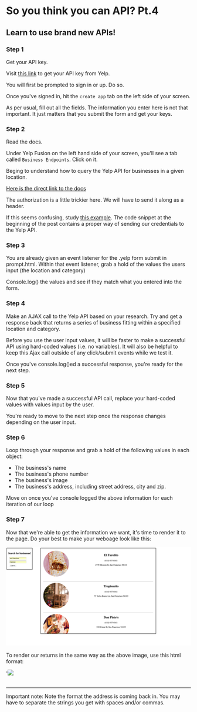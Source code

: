 # So you think you can API? Pt.4

## Learn to use brand new APIs!

### Step 1
Get your API key.

Visit [this link](https://www.yelp.com/login?return_url=%2Fdevelopers%2Fv3%2Fmanage_app) to get your API key from Yelp.

You will first be prompted to sign in or up. Do so.

Once you've signed in, hit the `create app` tab on the left side of your screen.

As per usual, fill out all the fields. The information you enter here is not that important. It just matters that you submit the form and get your keys.

### Step 2
Read the docs.

Under Yelp Fusion on the left hand side of your screen, you'll see a tab called `Business Endpoints`. Click on it.

Beging to understand how to query the Yelp API for businesses in a given location. 

[Here is the direct link to the docs](https://www.yelp.com/developers/documentation/v3/get_started)

The authorization is a little trickier here. We will have to send it along as a header.

If this seems confusing, study [this example](https://github.com/Yelp/yelp-fusion/issues/221). The code snippet at the beginning of the post contains a proper way of sending our credentials to the Yelp API.

### Step 3
You are already given an event listener for the .yelp form submit in prompt.html. Within that event listener, grab a hold of the values the users input (the location and category)

Console.log() the values and see if they match what you entered into the form.

### Step 4
Make an AJAX call to the Yelp API based on your research. Try and get a response back that returns a series of business fitting within a specified location and category.

Before you use the user input values, it will be faster to make a successful API using hard-coded values (i.e. no variables). It will also be helpful to keep this Ajax call outside of any click/submit events while we test it.

Once you've console.log()ed a successful response, you're ready for the next step.


### Step 5 
Now that you've made a successful API call, replace your hard-coded values with values input by the user. 

You're ready to move to the next step once the response changes depending on the user input.

### Step 6

Loop through your response and grab a hold of the following values in each object:

- The business's name
- The business's phone number
- The business's image
- The business's address, including street address, city and zip.

Move on once you've console logged the above information for each iteration of our loop


### Step 7
Now that we're able to get the information we want, it's time to render it to the page. Do your best to make your weboage look like this:

<img src="final.png">

To render our returns in the same way as the above image, use this html format: 

'<img class="thumbnail" src="' + response.businesses[i].image_url + '"/><h2 class="name"></h2><p class="phone"></p><p class="address"></p><hr>

Important note: Note the format the address is coming back in. You may have to separate the strings you get with spaces and/or commas.


